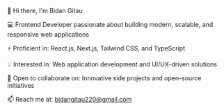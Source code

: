 👋 Hi there, I'm Bidan Gitau

💻 Frontend Developer passionate about building modern, scalable, and responsive web applications

⚡ Proficient in: React.js, Next.js, Tailwind CSS, and TypeScript

💡 Interested in: Web application development and UI/UX-driven solutions

🤝 Open to collaborate on: Innovative side projects and open-source initiatives

📫 Reach me at: bidangitau220@gmail.com
